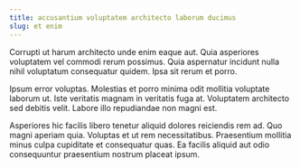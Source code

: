 ```yaml
---
title: accusantium voluptatem architecto laborum ducimus
slug: et enim
---
```


Corrupti ut harum architecto unde enim eaque aut. Quia asperiores voluptatem vel commodi rerum possimus. Quia aspernatur incidunt nulla nihil voluptatum consequatur quidem. Ipsa sit rerum et porro.

Ipsum error voluptas. Molestias et porro minima odit mollitia voluptate laborum ut. Iste veritatis magnam in veritatis fuga at. Voluptatem architecto sed debitis velit. Labore illo repudiandae non magni est.

Asperiores hic facilis libero tenetur aliquid dolores reiciendis rem ad. Quo magni aperiam quia. Voluptas et ut rem necessitatibus. Praesentium mollitia minus culpa cupiditate et consequatur quas. Ea facilis aliquid aut odio consequuntur praesentium nostrum placeat ipsum.
